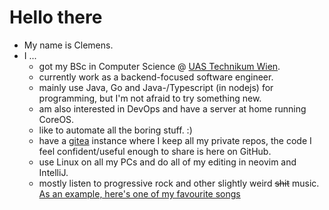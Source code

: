 # Hello there

- My name is Clemens.
- I ...
  - got my BSc in Computer Science @ [UAS Technikum Wien](https://www.technikum-wien.at/en/).
  - currently work as a backend-focused software engineer.
  - mainly use Java, Go and Java-/Typescript (in nodejs) for programming,
    but I'm not afraid to try something new.
  - am also interested in DevOps and have a server at home running CoreOS.
  - like to automate all the boring stuff. :)
  - have a [gitea](https://gitea.io/en-us/) instance where I keep all my private
    repos, the code I feel confident/useful enough to share is here on GitHub.
  - use Linux on all my PCs and do all of my editing in neovim and IntelliJ.
  - mostly listen to progressive rock and other slightly weird ~~shit~~ music.
    [As an example, here's one of my favourite songs](https://www.youtube.com/watch?v=W3lsqUqGTzM)
